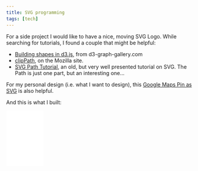 ```yaml
---
title: SVG programming 
tags: [tech]
---
```


For a side project I would like to have a nice, moving SVG Logo. While searching for tutorials, I found a couple that might be helpful:

* [Building shapes in d3.js](https://www.d3-graph-gallery.com/graph/shape.html), from d3-graph-gallery.com
* [clip​Path](https://developer.mozilla.org/en-US/docs/Web/SVG/Element/clipPath), on the Mozilla site.
* [SVG Path Tutorial](http://xahlee.info/js/svg_path_spec.html), an old, but very well presented tutorial on SVG. The Path is just one part, but an interesting one...

For my personal design (i.e. what I want to design), this [Google Maps Pin as SVG](https://upload.wikimedia.org/wikipedia/commons/d/d1/Google_Maps_pin.svg) is also helpful.

And this is what I built:

![spotz_logo](/img/2019-04/spotz.svg)
